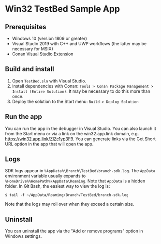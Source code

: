 # Win32 TestBed Sample App

## Prerequisites

- Windows 10 (version 1809 or greater)
- Visual Studio 2019 with C++ and UWP workflows (the latter may be necessary for MSIX)
- [Conan Visual Studio Extension](https://marketplace.visualstudio.com/items?itemName=conan-io.conan-vs-extension)

## Build and install

1. Open `TestBed.sln` with Visual Studio.
2. Install dependencies with Conan: `Tools > Conan Package Management > Install (Entire Solution)`. It may be
  necessary to do this more than once.
3. Deploy the solution to the Start menu: `Build > Deploy Solution`

## Run the app

You can run the app in the debugger in Visual Studio. You can also launch it from
the Start menu or via a link on the win32.app.link domain, e.g. https://win32.app.link/ZIZc1yp3F9.
You can generate links via the Get Short URL option in the app that will open
the app.

## Logs

SDK logs appear in `%AppData%\Branch\TestBed\branch-sdk.log`. The `AppData` environment variable usually expands to `%HomeDrive%%HomePath%\AppData\Roaming`. Note that `AppData` is a hidden folder. In Git Bash, the easiest way to view the log is:

`$ tail -f ~/AppData/Roaming/Branch/TestBed/branch-sdk.log`

Note that the logs may roll over when they exceed a certain size.

## Uninstall

You can uninstall the app via the "Add or remove programs" option
in Windows settings.
